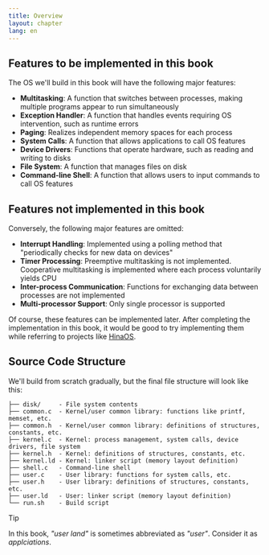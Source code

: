 ```yaml
---
title: Overview
layout: chapter
lang: en
---
```


## Features to be implemented in this book

The OS we'll build in this book will have the following major features:

- **Multitasking**: A function that switches between processes, making multiple programs appear to run simultaneously
- **Exception Handler**: A function that handles events requiring OS intervention, such as runtime errors
- **Paging**: Realizes independent memory spaces for each process
- **System Calls**: A function that allows applications to call OS features
- **Device Drivers**: Functions that operate hardware, such as reading and writing to disks
- **File System**: A function that manages files on disk
- **Command-line Shell**: A function that allows users to input commands to call OS features

## Features not implemented in this book

Conversely, the following major features are omitted:

- **Interrupt Handling**: Implemented using a polling method that "periodically checks for new data on devices"
- **Timer Processing**: Preemptive multitasking is not implemented. Cooperative multitasking is implemented where each process voluntarily yields CPU
- **Inter-process Communication**: Functions for exchanging data between processes are not implemented
- **Multi-processor Support**: Only single processor is supported

Of course, these features can be implemented later. After completing the implementation in this book, it would be good to try implementing them while referring to projects like [HinaOS](https://github.com/nuta/microkernel-book).

## Source Code Structure

We'll build from scratch gradually, but the final file structure will look like this:

```
├── disk/     - File system contents
├── common.c  - Kernel/user common library: functions like printf, memset, etc.
├── common.h  - Kernel/user common library: definitions of structures, constants, etc.
├── kernel.c  - Kernel: process management, system calls, device drivers, file system
├── kernel.h  - Kernel: definitions of structures, constants, etc.
├── kernel.ld - Kernel: linker script (memory layout definition)
├── shell.c   - Command-line shell
├── user.c    - User library: functions for system calls, etc.
├── user.h    - User library: definitions of structures, constants, etc.
├── user.ld   - User: linker script (memory layout definition)
└── run.sh    - Build script
```

> [!TIP]
>
> In this book, *"user land"* is sometimes abbreviated as *"user"*. Consider it as *applciations*.